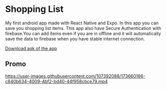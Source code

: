 # Shopping List

My first android app made with React Native and Expo. In this app you can save you shopping list items. This app also have Secure Authentication with firebase.You can add items even if you are in offline and it will automatically save the data to firebase when you have stable internet connection.

[Download apk of the app](https://firebasestorage.googleapis.com/v0/b/dgcloud1-b1c43.appspot.com/o/ShoppingList.apk?alt=media&token=93a0fd65-5622-4f90-8c93-915ba89ad193)

## Promo


https://user-images.githubusercontent.com/107392088/173660166-c840b634-4009-4bf2-bd40-44f958cbce79.mp4

